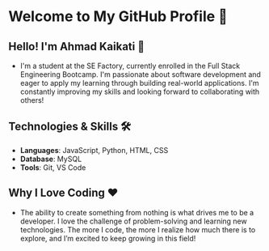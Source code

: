 # Welcome to My GitHub Profile 🚀

## Hello! I'm Ahmad Kaikati 👋

- I'm a student at the SE Factory, currently enrolled in the Full Stack Engineering Bootcamp. I'm passionate about software development and eager to apply my learning through building real-world applications. I'm constantly improving my skills and looking forward to collaborating with others!

## Technologies & Skills 🛠️

- **Languages**: JavaScript, Python, HTML, CSS
- **Database**: MySQL
- **Tools**: Git, VS Code

 ## Why I Love Coding ❤️

- The ability to create something from nothing is what drives me to be a developer. I love the challenge of problem-solving and learning new technologies. The more I code, the more I realize how much there is to explore, and I’m excited to keep growing in this field!
